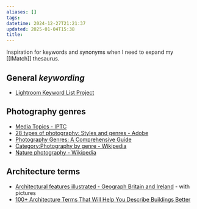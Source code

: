 ```yaml
---
aliases: []
tags: 
datetime: 2024-12-27T21:21:37
updated: 2025-01-04T15:38
title: 
---
```

Inspiration for keywords and synonyms when I need to expand my [[IMatch]] thesaurus.

## General *keywording*
- [Lightroom Keyword List Project](https://lightroom-keyword-list-project.blogspot.com/)

## Photography genres
- [Media Topics - IPTC](https://iptc.org/standards/media-topics/)
- [28 types of photography: Styles and genres - Adobe](https://www.adobe.com/creativecloud/photography/discover/types-of-photography.html)
- [Photography Genres: A Comprehensive Guide](https://www.thephotojourney.com/photography-genres/)
- [Category:Photography by genre - Wikipedia](https://en.wikipedia.org/wiki/Category:Photography_by_genre)
- [Nature photography - Wikipedia](https://en.wikipedia.org/wiki/Nature_photography)

## Architecture terms
- [Architectural features illustrated - Geograph Britain and Ireland](https://www.geograph.org.uk/article/Architectural-features-illustrated/1) - with pictures
- [100+ Architecture Terms That Will Help You Describe Buildings Better](https://mymodernmet.com/architecture-terms/)
